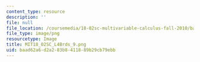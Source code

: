 ```yaml
---
content_type: resource
description: ''
file: null
file_location: /coursemedia/18-02sc-multivariable-calculus-fall-2010/baad62a6d2a283b8411889b29cb79ebb_MIT18_02SC_L4Brds_9.png
file_type: image/png
resourcetype: Image
title: MIT18_02SC_L4Brds_9.png
uid: baad62a6-d2a2-83b8-4118-89b29cb79ebb
---
```

